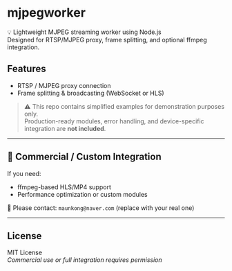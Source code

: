 # mjpegworker

💡 Lightweight MJPEG streaming worker using Node.js  
Designed for RTSP/MJPEG proxy, frame splitting, and optional ffmpeg integration.

## Features
- RTSP / MJPEG proxy connection
- Frame splitting & broadcasting (WebSocket or HLS)

> ⚠️ This repo contains simplified examples for demonstration purposes only.  
> Production-ready modules, error handling, and device-specific integration are **not included**.

---

## 💼 Commercial / Custom Integration

If you need:
- ffmpeg-based HLS/MP4 support
- Performance optimization or custom modules

📩 Please contact: `maunkong@naver.com` (replace with your real one)

---

## License
MIT License  
*Commercial use or full integration requires permission*
